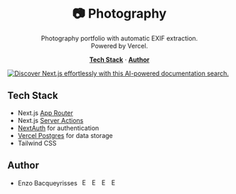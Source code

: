 <h1 align="center">📷 Photography</h1>

<p align="center">
  Photography portfolio with automatic EXIF extraction.
  <br/>
  Powered by Vercel.
</p>

<p align="center">
  <a href="#tech-stack"><strong>Tech Stack</strong></a> ·
  <a href="#author"><strong>Author</strong></a>
</p>

<a href="https://www.photos.enzo.codes">
    <img alt="Discover Next.js effortlessly with this AI-powered documentation search." src="https://github.com/bacqueyrisses/photography/assets/96829831/0b28a25e-ad81-4912-bffa-7e85c723c5c2">
</a>

<br/>

## Tech Stack

- Next.js [App Router](https://nextjs.org/docs/app)
- Next.js [Server Actions](https://nextjs.org/docs/app/api-reference/functions/server-actions)
- [NextAuth](https://authjs.dev) for authentication
- [Vercel Postgres](https://vercel.com/storage/postgres) for data storage
- Tailwind CSS

## Author

- Enzo Bacqueyrisses &ensp;<a href="https://twitter.com/bacqueyrisses"><img src="https://skillicons.dev/icons?i=twitter" style="width: 15px; height: auto;" alt="Enzo Bacqueyrisses Twitter Account" /></a>&ensp;<a href="https://www.linkedin.com/in/bacqueyrisses/"><img src="https://skillicons.dev/icons?i=linkedin" style="width: 15px; height: auto;" alt="Enzo Bacqueyrisses Linkedin Account" /></a>&ensp;<a href="https://github.com/bacqueyrisses"><img src="https://skillicons.dev/icons?i=github" style="width: 15px; height: auto;" alt="Enzo Bacqueyrisses GitHub Account" /></a>&ensp;<a href="https://github.com/bacqueyrisses"><img src="https://github.com/bacqueyrisses/photography/assets/96829831/079c3f04-80df-4a3c-8045-f442a0b665a5" style="width: 15px; height: auto;" alt="Enzo Bacqueyrisses Portfolio" /></a>

